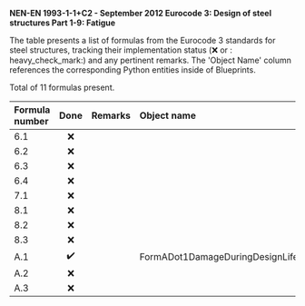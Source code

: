 **NEN-EN 1993-1-1+C2 - September 2012
Eurocode 3: Design of steel structures
Part 1-9: Fatigue**

The table presents a list of formulas from the Eurocode 3 standards for steel structures, tracking their implementation status (:x: or :
heavy_check_mark:) and any pertinent remarks. The 'Object Name' column references the corresponding Python entities inside of Blueprints.

Total of 11 formulas present.

| Formula number | Done | Remarks | Object name |
|:---------------|:----:|:--------|:------------|
| 6.1            | :x:  |         |             |
| 6.2            | :x:  |         |             |
| 6.3            | :x:  |         |             |
| 6.4            | :x:  |         |             |
| 7.1            | :x:  |         |             |
| 8.1            | :x:  |         |             |
| 8.2            | :x:  |         |             |
| 8.3            | :x:  |         |             |
| A.1            | :heavy_check_mark: |         | FormADot1DamageDuringDesignLife |
| A.2            | :x:  |         |             |
| A.3            | :x:  |         |             |
